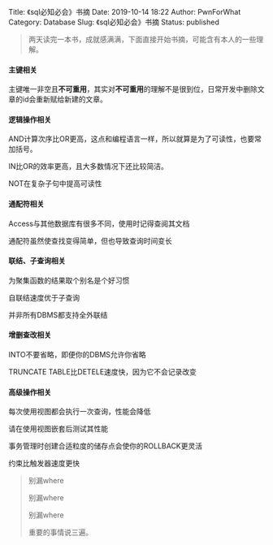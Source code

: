 Title: 《sql必知必会》书摘
Date: 2019-10-14 18:22
Author: PwnForWhat
Category: Database
Slug: 《sql必知必会》书摘
Status: published

> 两天读完一本书，成就感满满，下面直接开始书摘，可能含有本人的一些理解。

#### 主键相关

主键唯一非空且**不可重用**，其实对**不可重用**的理解不是很到位，日常开发中删除文章的id会重新赋给新建的文章。

#### 逻辑操作相关

AND计算次序比OR更高，这点和编程语言一样，所以就算是为了可读性，也要常加括号。

IN比OR的效率更高，且大多数情况下还比较简洁。

NOT在复杂子句中提高可读性

#### 通配符相关

Access与其他数据库有很多不同，使用时记得查阅其文档

通配符虽然使查找变得简单，但也导致查询时间变长

#### 联结、子查询相关

为聚集函数的结果取个别名是个好习惯

自联结速度优于子查询

并非所有DBMS都支持全外联结

#### 增删查改相关

INTO不要省略，即便你的DBMS允许你省略

TRUNCATE TABLE比DETELE速度快，因为它不会记录改变

#### 高级操作相关

每次使用视图都会执行一次查询，性能会降低

请在使用视图嵌套后测试其性能

事务管理时创建合适粒度的储存点会使你的ROLLBACK更灵活

约束比触发器速度更快

> 别漏where
>
> 别漏where
>
> 别漏where
>
> 重要的事情说三遍。